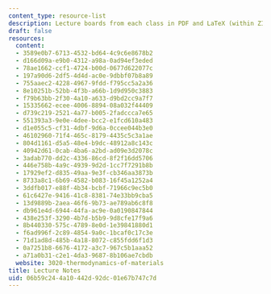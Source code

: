 ```yaml
---
content_type: resource-list
description: Lecture boards from each class in PDF and LaTeX (within ZIP) format
draft: false
resources:
  content:
  - 3589e0b7-6713-4532-bd64-4c9c6e8678b2
  - d166d09a-e9b0-4312-a98a-0ad94ef3eded
  - 78ae1662-ccf1-4724-b00d-0677d622077c
  - 197a90d6-2df5-4d4d-ac0e-9dbbf07b8a89
  - 755aaec2-4228-4967-9fdd-f795cc5a2a36
  - 8e10251b-52bb-4f3b-a66b-1d9d950c3883
  - f79b63bb-2f30-4a10-a633-d9bd2cc9a7f7
  - 15335662-ecee-4006-8894-08a032f44409
  - d739c219-2521-4a77-b005-2fadccca7e65
  - 551393a3-9e0e-4dee-bcc2-e1fcd610a483
  - d1e055c5-cf31-4dbf-9d6a-0ccee044b3e0
  - 46102960-71f4-465c-8179-4435c5c3a1ae
  - 804d1161-d5a5-48e4-b9dc-48912a8c143c
  - 40942d61-0cab-4ba6-a2bd-ad09e3d2078c
  - 3adab770-dd2c-4336-86cd-8f2f16dd5706
  - 446e758b-4a9c-4939-9d2d-1cc7f7291b8b
  - 17929ef2-d835-49aa-9e3f-cb346aa3873b
  - 8733a8c1-6b69-4582-b083-16f45a1252a4
  - 3ddfb017-e88f-4b34-bcbf-71966c9ec5b0
  - 61c6427e-9416-41c8-8381-74e33bb9cba5
  - 13d9889b-2aea-46f6-9b73-ae789ab6c8f8
  - db961e4d-6944-44fa-ac9e-0a0190847844
  - 438e253f-3290-4b7d-b5b9-9d8cfe17f9a6
  - 8b440330-575c-4789-8e0d-1e39841880d1
  - f6ad996f-2c89-4854-9a0c-1bcaf0c17c3e
  - 71d1ad8d-485b-4a18-8072-c855fdd6f1d3
  - 0a7251b8-6676-4172-a3c7-967c5b1aaa52
  - a71a0b31-c2e1-4da3-9687-8b106ae7cbdb
  website: 3020-thermodynamics-of-materials
title: Lecture Notes
uid: 06b59c24-4a10-442d-92dc-01e67b747c7d
---
```

